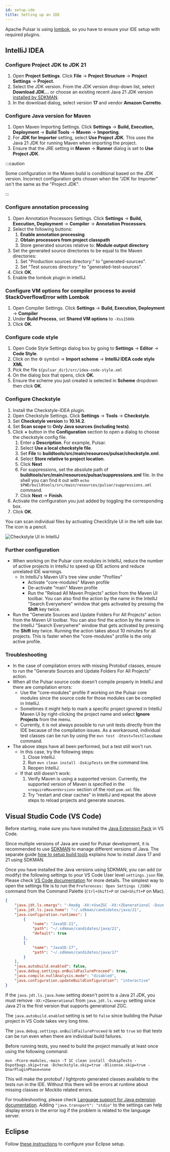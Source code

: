 ```yaml
---
id: setup-ide
title: Setting up an IDE
---
```


Apache Pulsar is using [lombok](https://projectlombok.org/), so you have to ensure your IDE setup with required plugins.

## IntelliJ IDEA

### Configure Project JDK to JDK 21

1. Open **Project Settings**. Click **File** → **Project Structure** → **Project Settings** → **Project**.
2. Select the JDK version. From the JDK version drop-down list, select **Download JDK...** or choose an existing recent Java 21 JDK version [installed by SDKMAN](setup-buildtools.md).
3. In the download dialog, select version **17** and vendor **Amazon Corretto**.

### Configure Java version for Maven

1. Open Maven Importing Settings. Click **Settings** → **Build, Execution, Deployment** → **Build Tools** → **Maven** → **Importing**.
2. For **JDK for Importer** setting, select **Use Project JDK**. This uses the Java 21 JDK for running Maven when importing the project.
3. Ensure that the JRE setting in **Maven** → **Runner** dialog is set to **Use Project JDK**.

:::caution

Some configuration in the Maven build is conditional based on the JDK version. Incorrect configuration gets chosen when the "JDK for Importer" isn't the same as the "Project JDK".

:::

### Configure annotation processing

1. Open Annotation Processors Settings. Click **Settings** → **Build, Execution, Deployment** → **Compiler** → **Annotation Processors**.
2. Select the following buttons:
   1. **Enable annotation processing**
   2. **Obtain processors from project classpath**
   3. Store generated sources relative to: **Module output directory**
3. Set the generated source directories to be equal to the Maven directories:
   1. Set "Production sources directory:" to "generated-sources".
   2. Set "Test sources directory:" to "generated-test-sources".
4. Click **OK**.
5. Enable the lombok plugin in intelliJ.

### Configure VM options for compiler process to avoid StackOverflowError with Lombok

1. Open Compiler Settings. Click **Settings** → **Build, Execution, Deployment** → **Compiler**
2. Under **Build Process**, set **Shared VM options** to `-Xss1500k`
3. Click **OK**.

### Configure code style

1. Open Code Style Settings dialog box by going to **Settings** → **Editor** → **Code Style**.
2. Click on the :gear: symbol → **Import scheme** → **IntelliJ IDEA code style XML**
3. Pick the file `${pulsar_dir}/src/idea-code-style.xml`
4. On the dialog box that opens, click **OK**.
5. Ensure the scheme you just created is selected in **Scheme** dropdown then click **OK**.

### Configure Checkstyle

1. Install the Checkstyle-IDEA plugin.
2. Open Checkstyle Settings. Click **Settings** → **Tools** → **Checkstyle**.
3. Set **Checkstyle version** to **10.14.2**.
4. Set **Scan scope** to **Only Java sources (including tests)**.
5. Click **+** button in the **Configuration** section to open a dialog to choose the checkstyle config file.
   1. Enter a **Description**. For example, Pulsar.
   2. Select **Use a local checkstyle file**.
   3. Set **File** to **buildtools/src/main/resources/pulsar/checkstyle.xml**.
   4. Select **Store relative to project location**.
   5. Click **Next**
   6. For suppressions, set the absolute path of **buildtools/src/main/resources/pulsar/suppressions.xml** file. In the shell you can find it out with `echo $PWD/buildtools/src/main/resources/pulsar/suppressions.xml` command.
   7. Click **Next** → **Finish**.
6. Activate the configuration you just added by toggling the corresponding box.
7. Click **OK**.

You can scan individual files by activating CheckStyle UI in the left side bar. The icon is a pencil.

![Checkstyle UI in IntelliJ](/assets/intellij-checkstyle.png)

### Further configuration

* When working on the Pulsar core modules in IntelliJ, reduce the number of active projects in IntelliJ to speed up IDE actions and reduce unrelated IDE warnings.
  * In IntelliJ's Maven UI's tree view under "Profiles"
    * Activate "core-modules" Maven profile
    * De-activate "main" Maven profile
    * Run the "Reload All Maven Projects" action from the Maven UI toolbar. You can also find the action by the name in the IntelliJ "Search Everywhere" window that gets activated by pressing the **Shift** key twice.
* Run the "Generate Sources and Update Folders For All Projects" action from the Maven UI toolbar. You can also find the action by the name in the IntelliJ "Search Everywhere" window that gets activated by pressing the **Shift** key twice. Running the action takes about 10 minutes for all projects. This is faster when the "core-modules" profile is the only active profile.

### Troubleshooting

* In the case of compilation errors with missing Protobuf classes, ensure to run the "Generate Sources and Update Folders For All Projects" action.
* When all the Pulsar source code doesn't compile properly in IntelliJ and there are compilation errors:
  * Use the "core-modules" profile if working on the Pulsar core modules since the source code for those modules can be compiled in IntelliJ.
  * Sometimes it might help to mark a specific project ignored in IntelliJ Maven UI by right-clicking the project name and select **Ignore Projects** from the menu.
  * Currently, it is not always possible to run unit tests directly from the IDE because of the compilation issues. As a workaround, individual test classes can be run by using the `mvn test -Dtest=TestClassName` command.
* The above steps have all been performed, but a test still won't run.
  * In this case, try the following steps:
    1. Close IntelliJ.
    2. Run `mvn clean install -DskipTests` on the command line.
    3. Reopen IntelliJ.
  * If that still doesn't work:
    1. Verify Maven is using a supported version. Currently, the supported version of Maven is specified in the `<requireMavenVersion>` section of the root `pom.xml` file.
    2. Try "restart and clear caches" in IntelliJ and repeat the above steps to reload projects and generate sources.

## Visual Studio Code (VS Code)

Before starting, make sure you have installed the [Java Extension Pack](https://marketplace.visualstudio.com/items?itemName=vscjava.vscode-java-pack) in VS Code.

Since multiple versions of Java are used for Pulsar development, it is recommended to use [SDKMAN](https://sdkman.io/installation) to manage different versions of Java. The separate guide [how to setup build tools](setup-buildtools.md) explains how to install Java 17 and 21 using SDKMAN.

Once you have installed the Java versions using SDKMAN, you can add (or modify) the following settings to your VS Code User level `settings.json` file. Please check [VS Code documentation](https://code.visualstudio.com/docs/getstarted/settings) for more details. The simplest way to open the settings file is to run the `Preferences: Open Settings (JSON)` command from the Command Palette (`Ctrl+Shift+P` or `Cmd+Shift+P` on Mac).

```json
{
    "java.jdt.ls.vmargs": "-Xmx6g -XX:+UseZGC -XX:+ZGenerational -Dsun.zip.disableMemoryMapping=true",
    "java.jdt.ls.java.home": "~/.sdkman/candidates/java/21",
    "java.configuration.runtimes": [
        {
            "name": "JavaSE-21",
            "path": "~/.sdkman/candidates/java/21",
            "default": true
        },
        {
            "name": "JavaSE-17",
            "path": "~/.sdkman/candidates/java/17"
        }
    ],
    "java.autobuild.enabled": false,
    "java.debug.settings.onBuildFailureProceed": true,
    "java.compile.nullAnalysis.mode": "disabled",
    "java.configuration.updateBuildConfiguration": "interactive"
}
```

If the `java.jdt.ls.java.home` setting doesn't point to a Java 21 JDK, you must remove `-XX:+ZGenerational` from `java.jdt.ls.vmargs` setting since Java 21 is the first version that supports generational ZGC.

The `java.autobuild.enabled` setting is set to `false` since building the Pulsar project in VS Code takes very long time.

The `java.debug.settings.onBuildFailureProceed` is set to `true` so that tests can be run even when there are individual build failures.

Before running tests, you need to build the project manually at least once using the following command:

```shell
mvn -Pcore-modules,-main -T 1C clean install -DskipTests -Dspotbugs.skip=true -Dcheckstyle.skip=true -Dlicense.skip=true -DnarPluginPhase=none
```

This will make the protobuf / lightproto generated classes available to the tests run in the IDE. Without this there will be errors at runtime about missing classes or Mockito related errors.

For troubleshooting, please check [Language support for Java extension documentation](https://github.com/redhat-developer/vscode-java/wiki/Troubleshooting). Adding `"java.transport": "stdio"` to the settings can help display errors in the error log if the problem is related to the language server.

## Eclipse

Follow [these instructions](https://howtodoinjava.com/automation/lombok-eclipse-installation-examples/) to configure your Eclipse setup.
